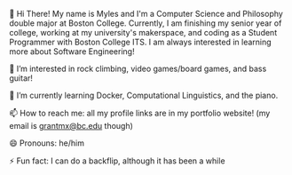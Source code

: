 👋 Hi There! My name is Myles and I'm a Computer Science and Philosophy double major at Boston College. Currently, I am finishing my senior year of college, working at my university's makerspace, and coding as a Student Programmer with Boston College ITS. I am always interested in learning more about Software Engineering!

👀 I’m interested in rock climbing, video games/board games, and bass guitar!

🌱 I’m currently learning Docker, Computational Linguistics, and the piano.

📫 How to reach me: all my profile links are in my portfolio website! (my email is grantmx@bc.edu though)

😄 Pronouns: he/him

⚡ Fun fact: I can do a backflip, although it has been a while
